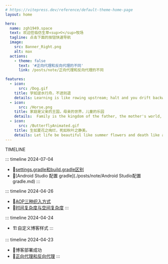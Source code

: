 ```yaml
---
# https://vitepress.dev/reference/default-theme-home-page
layout: home

hero:
  name: zgh1949.space
  text: 欢迎莅临仿生草<sup>©</sup>牧场
  tagline: 点击下面的按钮快速导航
  image:
    src: Banner_Right.png
    alt: max
  actions:
    - theme: false
      text: '#正向代理和反向代理的不同'
      link: /posts/note/正向代理和反向代理的不同

features:
  - icon:
      src: /Dog.gif
    title: 学如逆水行舟，不进则退
    details: Learning is like rowing upstream; halt and you drift backwards
  - icon:
      src: /Horse.png
    title: 家庭是父亲的王国，母亲的世界，儿童的乐园
    details:  Family is the kingdom of the father, the mother's world, children's paradise.
  - icon:
      src: /ButterflyAnimated.gif
    title: 生如夏花之绚烂，死如秋叶之静美。
    details: Let life be beautiful like summer flowers and death like autumn leaves.
---
```

<span class="timeline-text">TIMELINE</span>

::: timeline 2024-07-04
- 📄[settings.gradle和build.gradle区别](./posts/note/settings.gradle和build.gradle区别.md)
- 📄[Android Studio 配置 gradle](./posts/note/Android Studio配置 gradle.md)
:::

::: timeline 2024-04-26
- 📄[AOP三种织入方式](./posts/note/AOP三种织入方式.md)
- 📄[时间复杂度与空间复杂度](./posts/note/时间复杂度与空间复杂度.md)
:::

::: timeline 2024-04-24
- 🏗️自定义博客样式
:::

::: timeline 2024-04-23
- 🚩博客部署成功
- 📄[正向代理和反向代理](./posts/note/反向代理与正向代理.md)
:::

